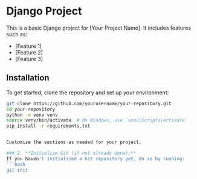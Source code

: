 # Django Project

This is a basic Django project for [Your Project Name]. It includes features such as:

- [Feature 1]
- [Feature 2]
- [Feature 3]

## Installation

To get started, clone the repository and set up your environment:

```bash
git clone https://github.com/yourusername/your-repository.git
cd your-repository
python -m venv venv
source venv/bin/activate  # On Windows, use `venv\Scripts\activate`
pip install -r requirements.txt


Customize the sections as needed for your project.

### 2. **Initialize Git (if not already done):**
If you haven't initialized a Git repository yet, do so by running:
```bash
git init
